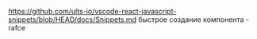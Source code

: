 https://github.com/ults-io/vscode-react-javascript-snippets/blob/HEAD/docs/Snippets.md
быстрое создание компонента - rafce